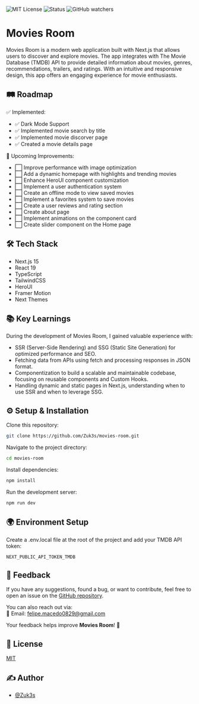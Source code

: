 <!--
## 📸 Screenshot

![App Screenshot](https://via.placeholder.com/468x300?text=App+Screenshot+Here)
-->

![MIT License](https://img.shields.io/badge/License-MIT-brightgreen)
![Status](https://img.shields.io/badge/Status-In%20Development-orange)
![GitHub watchers](https://img.shields.io/github/watchers/Zuk3s/movies-room?color=blue)

# Movies Room

Movies Room is a modern web application built with Next.js that allows users to discover and explore movies. The app integrates with The Movie Database (TMDB) API to provide detailed information about movies, genres, recommendations, trailers, and ratings. With an intuitive and responsive design, this app offers an engaging experience for movie enthusiasts.

<!--
## 🎥 Demonstration

Insira um gif ou um link de alguma demonstração
-->

## 🛤️ Roadmap

✅ Implemented:

- ✅ Dark Mode Support
- ✅ Implemented movie search by title
- ✅ Implemented movie discorver page
- ✅ Created a movie details page

🚀 Upcoming Improvements:

- ⬜ Improve performance with image optimization
- ⬜ Add a dynamic homepage with highlights and trending movies
- ⬜ Enhance HeroUI component customization
- ⬜ Implement a user authentication system
- ⬜ Create an offline mode to view saved movies
- ⬜ Implement a favorites system to save movies
- ⬜ Create a user reviews and rating section
- ⬜ Create about page
- ⬜ Implement animations on the component card
- ⬜ Create slider component on the Home page

## 🛠️ Tech Stack

- Next.js 15
- React 19
- TypeScript
- TailwindCSS
- HeroUI
- Framer Motion
- Next Themes

## 📚 Key Learnings

During the development of Movies Room, I gained valuable experience with:

- SSR (Server-Side Rendering) and SSG (Static Site Generation) for optimized performance and SEO.
- Fetching data from APIs using fetch and processing responses in JSON format.
- Componentization to build a scalable and maintainable codebase, focusing on reusable components and Custom Hooks.
- Handling dynamic and static pages in Next.js, understanding when to use SSR and when to leverage SSG.

## ⚙️ Setup & Installation

Clone this repository:

```bash
git clone https://github.com/Zuk3s/movies-room.git
```

Navigate to the project directory:

```bash
cd movies-room
```

Install dependencies:

```bash
npm install
```

Run the development server:

```bash
npm run dev
```

## 🌍 Environment Setup

Create a .env.local file at the root of the project and add your TMDB API token:

`NEXT_PUBLIC_API_TOKEN_TMDB`

## 💬 Feedback

If you have any suggestions, found a bug, or want to contribute, feel free to open an issue on the [GitHub repository](https://github.com/Zuk3s/movies-room/issues).

You can also reach out via:  
📧 Email: felipe.macedo0829@gmail.com

Your feedback helps improve **Movies Room**! 🚀

<!--
## 📖 Reference
-->

## 📜 License

[MIT](https://choosealicense.com/licenses/mit/)

## ✍️ Author

- [@Zuk3s](https://www.github.com/Zuk3s)
